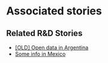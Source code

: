 # Associated stories

<!-- !!DO NOT REMOVE!! start autogenerated hyperlinks -->
## Related R&D Stories
- [[OLD] Open data in Argentina](/stories/?doc=ARG_01)
- [Some info in Mexico](/stories/?doc=MEX_01)
<!-- !!DO NOT REMOVE!! end autogenerated hyperlinks -->